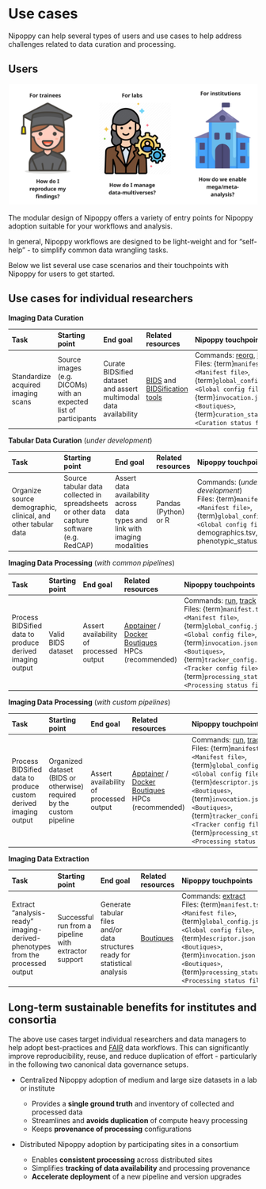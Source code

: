 # Use cases

Nipoppy can help several types of users and use cases to help address challenges related to data curation and processing.

## Users

![image](../../_static/img/nipoppy_usecases.jpg)

The modular design of Nipoppy offers a variety of entry points for Nipoppy adoption suitable for your workflows and analysis.

In general, Nipoppy workflows are designed to be light-weight and for “self-help” - to simplify common data wrangling tasks.

Below we list several use case scenarios and their touchpoints with Nipoppy for users to get started.

## Use cases for individual researchers


**Imaging Data Curation**

| Task | Starting point | End goal | Related resources | Nipoppy touchpoints |
|:-------|:------------------------------------------------------------------------|:--|:--|:--|
| Standardize acquired imaging scans | Source images (e.g. DICOMs) with an expected list of participants | Curate BIDSified dataset and assert multimodal data availability | [BIDS](https://bids.neuroimaging.io/) and [BIDSification tools](../../how_to_guides/user_guide/bids_conversion.md) | Commands: [reorg](../../cli_reference/reorg.rst), [bidsify](../../cli_reference/bidsify.rst) <br> Files: {term}`manifest.tsv <Manifest file>`, {term}`global_config.json <Global config file>`, {term}`invocation.json <Boutiques>`, {term}`curation_status.tsv <Curation status file>` |

**Tabular Data Curation** (_under development_)

| Task | Starting point | End goal | Related resources | Nipoppy touchpoints |
|:-------|:------------------------------------------------------------------------|:--|:--|:--|
|Organize source demographic, clinical, and other tabular data | Source tabular data collected in spreadsheets or other data capture software (e.g. RedCAP) | Assert data availability across data types and link with imaging modalities | Pandas (Python) or R | Commands: (_under development_) <br> Files: {term}`manifest.tsv <Manifest file>`, {term}`global_config.json <Global config file>`, demographics.tsv, phenotypic_status.tsv |

**Imaging Data Processing** (_with common pipelines_)

| Task | Starting point | End goal | Related resources | Nipoppy touchpoints |
|:-------|:------------------------------------------------------------------------|:--|:--|:--|
|Process BIDSified data to produce derived imaging output| Valid BIDS dataset | Assert availability of processed output |[Apptainer](https://apptainer.org/) / [Docker](https://www.docker.com/) <br> [Boutiques](https://boutiques.github.io/) <br> HPCs (recommended) | Commands: [run](../../cli_reference/run.rst), [track](../../cli_reference/track.rst) <br> Files: {term}`manifest.tsv <Manifest file>`, {term}`global_config.json <Global config file>`, {term}`invocation.json <Boutiques>`, {term}`tracker_config.json <Tracker config file>`, {term}`processing_status.tsv <Processing status file>`

**Imaging Data Processing** (_with custom pipelines_)

| Task | Starting point | End goal | Related resources | Nipoppy touchpoints |
|:-------|:------------------------------------------------------------------------|:--|:--|:--|
|Process BIDSified data to produce custom derived imaging output | Organized dataset (BIDS or otherwise) required by the custom pipeline | Assert availability of processed output | [Apptainer](https://apptainer.org/) / [Docker](https://www.docker.com/) <br> [Boutiques](https://boutiques.github.io/) <br> HPCs (recommended) | Commands: [run](../../cli_reference/run.rst), [track](../../cli_reference/track.rst) <br> Files: {term}`manifest.tsv <Manifest file>`, {term}`global_config.json <Global config file>`, {term}`descriptor.json <Boutiques>`, {term}`invocation.json <Boutiques>`, {term}`tracker_config.json <Tracker config file>`, {term}`processing_status.tsv <Processing status file>`|

**Imaging Data Extraction**

| Task | Starting point | End goal | Related resources | Nipoppy touchpoints |
|:-------|:------------------------------------------------------------------------|:--|:--|:--|
|Extract “analysis-ready” imaging-derived-phenotypes from the processed output | Successful run from a pipeline with extractor support | Generate tabular files and/or data structures ready for statistical analysis | [Boutiques](https://boutiques.github.io/) | Commands: [extract](../../cli_reference/extract.rst) <br> Files: {term}`manifest.tsv <Manifest file>`, {term}`global_config.json <Global config file>`, {term}`descriptor.json <Boutiques>`, {term}`invocation.json <Boutiques>`, {term}`processing_status.tsv <Processing status file>` |

## Long-term sustainable benefits for institutes and consortia

The above use cases target individual researchers and data managers to help adopt best-practices and [FAIR](https://www.go-fair.org/fair-principles/) data workflows. This can significantly improve reproducibility, reuse, and reduce duplication of effort - particularly in the following two canonical data governance setups.

- Centralized Nipoppy adoption of medium and large size datasets in a lab or institute
    - Provides a **single ground truth** and inventory of collected and processed data
    - Streamlines and **avoids duplication** of compute heavy processing
    - Keeps **provenance of processing** configurations

- Distributed Nipoppy adoption by participating sites in a consortium
    - Enables **consistent processing** across distributed sites
    - Simplifies **tracking of data availability** and processing provenance
    - **Accelerate deployment** of a new pipeline and version upgrades
